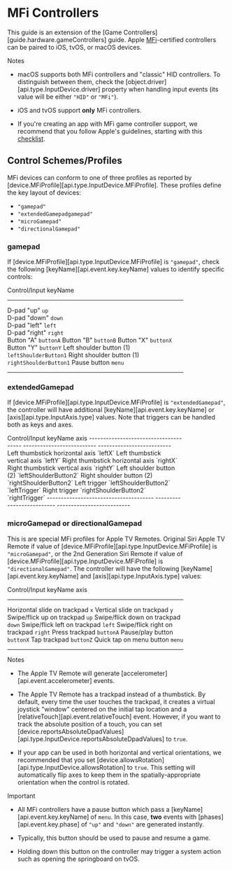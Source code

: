 # MFi Controllers

This guide is an extension of the [Game Controllers][guide.hardware.gameControllers] guide. Apple <nobr>[MFi](https://en.wikipedia.org/wiki/MFi_Program)-certified</nobr> controllers can be paired to iOS, tvOS, or macOS devices.

<div class="guide-notebox">
<div class="notebox-title">Notes</div>

* macOS supports both MFi controllers and "classic" HID controllers. To distinguish between them, check the [object.driver][api.type.InputDevice.driver] property when handling input events (its value will be either `"HID"` or `"MFi"`).

* iOS and tvOS support __only__ MFi controllers.

* If you're creating an app with MFi game controller support, we recommend that you follow Apple's guidelines, starting with this [checklist](https://developer.apple.com/library/prerelease/ios/documentation/ServicesDiscovery/Conceptual/GameControllerPG/Appendix/Appendix.html).

</div>


## Control Schemes/Profiles

MFi devices can conform to one of three profiles as reported by [device.MFiProfile][api.type.InputDevice.MFiProfile]. These profiles define the key layout of devices:

* `"gamepad"`
* `"extendedGamepadgamepad"`
* `"microGamepad"`
* `"directionalGamepad"`

### gamepad

<!---

![](https://developer.apple.com/library/prerelease/ios/documentation/ServicesDiscovery/Conceptual/GameControllerPG/Art/featureshidgamecontrollerstandardformfittingsample_2x.png)

-->

If [device.MFiProfile][api.type.InputDevice.MFiProfile] is `"gamepad"`, check the following [keyName][api.event.key.keyName] values to identify specific controls:

<div style="width: 80%;">
<div class="inner-table full-width percent33">

Control/Input							keyName
--------------------------------------	--------------------------	--
D-pad "up"								`up`						
D-pad "down"							`down`					
D-pad "left"							`left`					
D-pad "right"							`right`					
Button "A"								`buttonA`
Button "B"								`buttonB`
Button "X"								`buttonX`
Button "Y"								`buttonY`
Left shoulder button (1)				`leftShoulderButton1`
Right shoulder button (1)				`rightShoulderButton1`
Pause button							`menu`
--------------------------------------	--------------------------	--

</div>
</div>

### extendedGamepad

If [device.MFiProfile][api.type.InputDevice.MFiProfile] is `"extendedGamepad"`, the controller will have additional [keyName][api.event.key.keyName] or [axis][api.type.InputAxis.type] values. Note that triggers can be handled both as keys and axes.

<div style="width: 80%;">
<div class="inner-table full-width percent33">
Control/Input							keyName						axis
--------------------------------------	--------------------------	--------------------------
Left thumbstick horizontal axis										`leftX`
Left thumbstick vertical axis										`leftY`
Right thumbstick horizontal axis									`rightX`
Right thumbstick vertical axis										`rightY`
Left shoulder button (2)				`leftShoulderButton2`
Right shoulder button (2)				`rightShoulderButton2`
Left trigger							`leftShoulderButton2`		`leftTrigger`
Right trigger							`rightShoulderButton2`		`rightTrigger`													
--------------------------------------	--------------------------	--------------------------

</div>
</div>

### microGamepad or directionalGamepad

This is are special MFi profiles for Apple&nbsp;TV Remotes. Original Siri Apple TV Remote if value of [device.MFiProfile][api.type.InputDevice.MFiProfile] is `"microGamepad"`, or the 2nd Generation Siri Remote if value of [device.MFiProfile][api.type.InputDevice.MFiProfile] is `"directionalGamepad"`. The controller will have the following [keyName][api.event.key.keyName] and [axis][api.type.InputAxis.type] values:

<div style="width: 80%;">
<div class="inner-table full-width percent33">

Control/Input							keyName						axis
--------------------------------------	--------------------------	--------------------------
Horizontal slide on trackpad										`x`
Vertical slide on trackpad											`y`
Swipe/flick up on trackpad				`up`
Swipe/flick down on trackpad			`down`
Swipe/flick left on trackpad			`left`
Swipe/flick right on trackpad			`right`
Press trackpad							`buttonA`
Pause/play button						`buttonX`
Tap trackpad							`buttonZ`
Quick tap on menu button				`menu`
--------------------------------------	--------------------------	--------------------------

</div>
</div>

<div class="guide-notebox">
<div class="notebox-title">Notes</div>

* The Apple&nbsp;TV Remote will generate [accelerometer][api.event.accelerometer] events.

* The Apple&nbsp;TV Remote has a trackpad instead of a thumbstick. By default, every time the user touches the trackpad, it creates a virtual joystick "window" centered on the initial tap location and a [relativeTouch][api.event.relativeTouch] event. However, if you want to track the absolute position of a touch, you can set [device.reportsAbsoluteDpadValues][api.type.InputDevice.reportsAbsoluteDpadValues] to `true`.

* If your app can be used in both horizontal and vertical orientations, we recommended that you set [device.allowsRotation][api.type.InputDevice.allowsRotation] to `true`. This setting will automatically flip axes to keep them in the <nobr>spatially-appropriate</nobr> orientation when the control is rotated.

</div>

<div class="guide-notebox-imp">
<div class="notebox-title-imp">Important</div>

* All MFi controllers have a pause button which pass a [keyName][api.event.key.keyName] of `menu`. In this case, __two__ events with [phases][api.event.key.phase] of `"up"` and `"down"` are generated instantly.

* Typically, this button should be used to pause and resume a game.

* Holding down this button on the controller may trigger a system action such as opening the springboard on tvOS.

</div>
